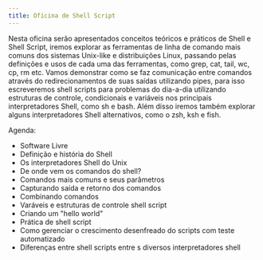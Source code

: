```yaml
---
title: Oficina de Shell Script
---
```


Nesta oficina serão apresentados conceitos teóricos e práticos de Shell e Shell
Script, iremos explorar as ferramentas de linha de comando mais comuns dos
sistemas Unix-like e distribuições Linux, passando pelas definições e usos de
cada uma das ferramentas, como grep, cat, tail, wc, cp, rm etc. Vamos
demonstrar como se faz comunicação entre comandos através do redirecionamentos
de suas saídas utilizando pipes, para isso escreveremos shell scripts para
problemas do dia-a-dia utilizando estruturas de controle, condicionais e
variáveis nos principais interpretadores Shell, como sh e bash. Além disso
iremos também explorar alguns interpretadores Shell alternativos, como o zsh,
ksh e fish.  

Agenda:

* Software Livre
* Definição e história do Shell
* Os interpretadores Shell do Unix
* De onde vem os comandos do shell?
* Comandos mais comuns e seus parâmetros
* Capturando saída e retorno dos comandos
* Combinando comandos
* Varáveis e estruturas de controle shell script
* Criando um "hello world"
* Prática de shell script
* Como gerenciar o crescimento desenfreado do scripts com teste automatizado
* Diferenças entre shell scripts entre s diversos interpretadores shell
